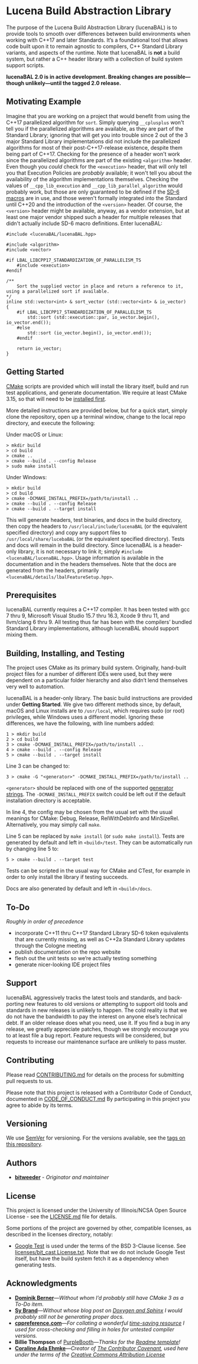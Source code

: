# Lucena Build Abstraction Library

The purpose of the Lucena Build Abstraction Library (lucenaBAL) is to provide tools to smooth over differences between build environments when working with C++17 and later Standards. It’s a foundational tool that allows code built upon it to remain agnostic to compilers, C++ Standard Library variants, and aspects of the runtime. Note that lucenaBAL is **not** a build system, but rather a C++ header library with a collection of build system support scripts.

**lucenaBAL 2.0 is in active development. Breaking changes are possible—though unlikely—until the tagged 2.0 release.**

## Motivating Example

Imagine that you are working on a project that would benefit from using the C++17 parallelized algorithm for `sort`. Simply querying `__cplusplus` won't tell you if the parallelized algorithms are available, as they are part of the Standard Library; ignoring that will get you into trouble since 2 out of the 3 major Standard Library implementations did not include the parallelized algorithms for most of their post-C++17-release existence, despite them being part of C++17. Checking for the presence of a header won't work since the parallelized algorithms are part of the existing `<algorithm>` header. Even though you _could_ check for the `<execution>` header, that will only tell you that Execution Policies are _probably_ available; it won't tell you about the availability of the algorithm implementations themselves. Checking the values of `__cpp_lib_execution` and `__cpp_lib_parallel_algorithm` would probably work, but those are only guaranteed to be defined if the [SD-6 macros](https://isocpp.org/std/standing-documents/sd-6-sg10-feature-test-recommendations) are in use, and those weren't formally integrated into the Standard until C++20 and the introduction of the `<version>` header. Of course, the `<version>` header might be available, anyway, as a vendor extension, but at least one major vendor shipped such a header for multiple releases that didn't actually include SD-6 macro definitions. Enter lucenaBAL:

    #include <lucenaBAL/lucenaBAL.hpp>
    
    #include <algorithm>
    #include <vector>
    
    #if LBAL_LIBCPP17_STANDARDIZATION_OF_PARALLELISM_TS
        #include <execution>
    #endif
    
    /**
        Sort the supplied vector in place and return a reference to it, using a parallelized sort if available.
    */
    inline std::vector<int> & sort_vector (std::vector<int> & io_vector)
    {
        #if LBAL_LIBCPP17_STANDARDIZATION_OF_PARALLELISM_TS
            std::sort (std::execution::par, io_vector.begin(), io_vector.end());
        #else
            std::sort (io_vector.begin(), io_vector.end());
        #endif
        
        return io_vector;
    }

## Getting Started

[CMake](https://cmake.org/) scripts are provided which will install the library itself, build and run test applications, and generate documentation. We require at least CMake 3.15, so that will need to be [installed first](https://cmake.org/download/).

More detailed instructions are provided below, but for a quick start, simply clone the repository, open up a terminal window, change to the local repo directory, and execute the following:

Under macOS or Linux:
  
    > mkdir build
    > cd build
    > cmake ..
    > cmake --build . --config Release
    > sudo make install

Under Windows:

    > mkdir build
    > cd build
    > cmake -DCMAKE_INSTALL_PREFIX=/path/to/install ..
    > cmake --build . --config Release
    > cmake --build . --target install

This will generate headers, test binaries, and docs in the build directory, then copy the headers  to `/usr/local/include/lucenaBAL` (or the equivalent specified directory) and copy any support files to `/usr/local/share/lucebaBAL` (or the equivalent specified directory). Tests and docs will remain in the build directory. Since lucenaBAL is a header-only library, it is not necessary to link it; simply `#include <lucenaBAL/lucenaBAL.hpp>`. Usage information is available in the documentation and in the headers themselves. Note that the docs are generated from the headers, primarily  `<lucenaBAL/details/lbalFeatureSetup.hpp>`.

## Prerequisites

lucenaBAL currently requires a C++17 compiler. It has been tested with gcc 7 thru 9, Microsoft Visual Studio 15.7 thru 16.3, Xcode 9 thru 11, and llvm/clang 6 thru 9. All testing thus far has been with the compilers’ bundled Standard Library implementations, although lucenaBAL should support mixing them.

## Building, Installing, and Testing

The project uses CMake as its primary build system. Originally, hand-built project files for a number of different IDEs were used, but they were dependent on a particular folder hierarchy and also didn’t lend themselves very well to automation.

lucenaBAL is a header-only library. The basic build instructions are provided under **Getting Started**.  We give two different methods since, by default, macOS and Linux installs are to `/usr/local`, which requires sudo (or root) privileges, while Windows uses a different model. Ignoring these differences, we have the following, with line numbers added:


    1 > mkdir build
    2 > cd build
    3 > cmake -DCMAKE_INSTALL_PREFIX=/path/to/install ..
    4 > cmake --build . --config Release
    5 > cmake --build . --target install

Line 3 can be changed to:

    3 > cmake -G "<generator>" -DCMAKE_INSTALL_PREFIX=/path/to/install ..

`<generator>` should be replaced with one of the supported [generator strings](https://cmake.org/cmake/help/latest/manual/cmake-generators.7.html). The `-DCMAKE_INSTALL_PREFIX` switch could be left out if the default installation directory is acceptable.

In line 4, the config may be chosen from the usual set with the usual meanings for CMake: Debug, Release, RelWithDebInfo and MinSizeRel. Alternatively, you may simply call `make`.

Line 5 can be replaced by `make install` (or `sudo make install`). Tests are generated by default and left in `<build>/test`. They can be automatically run by changing line 5 to:

    5 > cmake --build . --target test

Tests can be scripted in the usual way for CMake and CTest, for example in order to only install the library if testing succeeds.

Docs are also generated by default and left in `<build>/docs`.

## To-Do
_Roughly in order of precedence_
- incorporate C++11 thru C++17 Standard Library SD-6 token equivalents that are currently missing, as well as C++2a Standard Library updates through the Cologne meeting
- publish documentation on the repo website
- flesh out the unit tests so we’re actually testing something
- generate nicer-looking IDE project files

## Support

lucenaBAL aggressively tracks the latest tools and standards, and back-porting new features to old versions or attempting to support old tools and standards in new releases is unlikely to happen. The cold reality is that we do not have the bandwidth to pay the interest on anyone else’s technical debt. If an older release does what you need, use it. If you find a bug in any release, we greatly appreciate patches, though we strongly encourage you to at least file a bug report. Feature requests will be considered, but requests to increase our maintenance surface are unlikely to pass muster.

## Contributing

Please read [CONTRIBUTING.md](./CONTRIBUTING.md) for details on the process for submitting pull requests to us.

Please note that this project is released with a Contributor Code of Conduct, documented in [CODE_OF_CONDUCT.md](./CODE_OF_CONDUCT.md) By participating in this project you agree to abide by its terms.

## Versioning

We use [SemVer](https://semver.org/) for versioning. For the versions available, see the [tags on this repository](https://github.com/bitweeder/lucenaBAL/tags).

## Authors

-   [**bitweeder**](https://bitweeder.com/) - _Originator and maintainer_

## License

This project is licensed under the University of Illinois/NCSA Open Source License - see the [LICENSE.md](./LICENSE.md) file for details.

Some portions of the project are governed by other, compatible licenses, as described in the licenses directory, notably:

- [Google Test](https://github.com/google/googletest) is used under the terms of the BSD 3-Clause license. See [licenses/bit_cast License.txt](./licenses/bit_cast%20License.txt). Note that we do not include Google Test itself, but have the build system fetch it as a dependency when generating tests.

## Acknowledgments

- [**Dominik Berner**](http://dominikberner.ch/)—_Without whom I’d probably still have CMake 3 as a To-Do item._
-  [**Sy Brand**](https://devblogs.microsoft.com/cppblog/author/sibrandmicrosoft-com/)—_Without whose blog post on_ [_Doxygen and Sphinx_](https://devblogs.microsoft.com/cppblog/clear-functional-c-documentation-with-sphinx-breathe-doxygen-cmake/) _I would probably still not be generating proper docs._
- [**cppreference.com**](https://en.cppreference.com/w/)—_For collating a wonderful_ [_time-saving resource_](https://en.cppreference.com/w/cpp/compiler_support) _I used for cross-checking and filling in holes for untested compiler versions._
-  **Billie Thompson** of [PurpleBooth](https://github.com/PurpleBooth)—_Thanks for the_ [_Readme template_](https://gist.github.com/PurpleBooth/109311bb0361f32d87a2)_!_
- [**Coraline Ada Ehmke**](http://where.coraline.codes/  "Coraline Ada Ehmke")—_Creator of_ [_The Contributor Covenant_](https://www.contributor-covenant.org/)_, used here under the terms of the_ [_Creative Commons Attribution License_](https://github.com/ContributorCovenant/contributor_covenant/blob/master/LICENSE.md)
